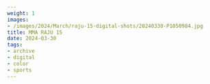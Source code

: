 ```yaml
---
weight: 1
images:
- /images/2024/March/raju-15-digital-shots/20240330-P1050984.jpg
title: MMA RAJU 15
date: 2024-03-30
tags:
- archive
- digital
- color
- sports
---
```

